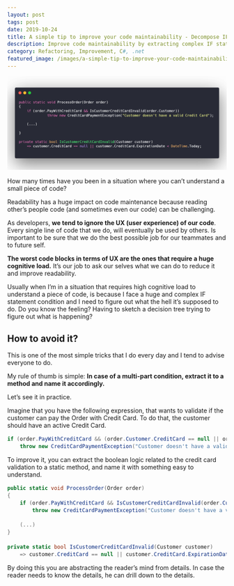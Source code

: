 ```yaml
---
layout: post
tags: post
date: 2019-10-24
title: A simple tip to improve your code maintainability - Decompose IF statements into methods
description: Improve code maintainability by extracting complex IF statements into well-named methods - reduce cognitive load and enhance readability.
category: Refactoring, Improvement, C#, .net
featured_image: /images/a-simple-tip-to-improve-your-code-maintainability-decompose-if-statements-into-methods.png
---
```


![Extract method](/images/a-simple-tip-to-improve-your-code-maintainability-decompose-if-statements-into-methods.png)

How many times have you been in a situation where you can’t understand a small piece of code?

Readability has a huge impact on code maintenance because reading other’s people code (and sometimes even our code) can be challenging.

As developers, **we tend to ignore the UX (user experience) of our code**. Every single line of code that we do, will eventually be used by others. Is important to be sure that we do the best possible job for our teammates and to future self.

**The worst code blocks in terms of UX are the ones that require a huge cognitive load.** It’s our job to ask our selves what we can do to reduce it and improve readability.

Usually when I’m in a situation that requires high cognitive load to understand a piece of code, is because I face a huge and complex IF statement condition and I need to figure out what the hell it’s supposed to do. Do you know the feeling? Having to sketch a decision tree trying to figure out what is happening?

## How to avoid it?

This is one of the most simple tricks that I do every day and I tend to advise everyone to do.

My rule of thumb is simple: **In case of a multi-part condition, extract it to a method and name it accordingly.**

Let’s see it in practice.

Imagine that you have the following expression, that wants to validate if the customer can pay the Order with Credit Card. To do that, the customer should have an active Credit Card.

```csharp
if (order.PayWithCreditCard && (order.Customer.CreditCard == null || order.Customer.CreditCard.ExpirationDate < DateTime.Today))
    throw new CreditCardPaymentException("Customer doesn't have a valid Credit Card");
```

To improve it, you can extract the boolean logic related to the credit card validation to a static method, and name it with something easy to understand.

```csharp
public static void ProcessOrder(Order order)
{
    if (order.PayWithCreditCard && IsCustomerCreditCardInvalid(order.Customer))
        throw new CreditCardPaymentException("Customer doesn't have a valid Credit Card");

    (...)
}

private static bool IsCustomerCreditCardInvalid(Customer customer)
    => customer.CreditCard == null || customer.CreditCard.ExpirationDate < DateTime.Today;
```

By doing this you are abstracting the reader’s mind from details. In case the reader needs to know the details, he can drill down to the details.

